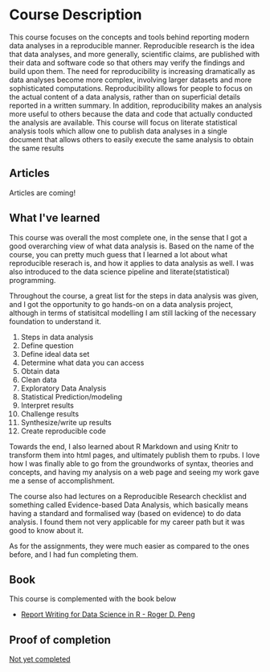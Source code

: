# Course Description
This course focuses on the concepts and tools behind reporting modern data analyses in a reproducible manner. Reproducible research is the idea that data analyses, and more generally, scientific claims, are published with their data and software code so that others may verify the findings and build upon them.  The need for reproducibility is increasing dramatically as data analyses become more complex, involving larger datasets and more sophisticated computations. Reproducibility allows for people to focus on the actual content of a data analysis, rather than on superficial details reported in a written summary. In addition, reproducibility makes an analysis more useful to others because the data and code that actually conducted the analysis are available. This course will focus on literate statistical analysis tools which allow one to publish data analyses in a single document that allows others to easily execute the same analysis to obtain the same results


## Articles 

Articles are coming!

## What I've learned

This course was overall the most complete one, in the sense that I got a good overarching view of what data analysis is. Based on the name of the course, you can pretty much guess that I learned a lot about what reproducible reserach is, and how it applies to data analysis as well. I was also introduced to the data science pipeline and literate(statistical) programming. 

Throughout the course, a great list for the steps in data analysis was given, and I got the opportunity to go hands-on on a data analysis project, although in terms of statisitcal modelling I am still lacking of the necessary foundation to understand it.

1. Steps in data analysis
2. Define question
3. Define ideal data set
4. Determine what data you can access
5. Obtain data
6. Clean data
7. Exploratory Data Analysis
8. Statistical Prediction/modeling
9. Interpret results
10. Challenge results
11. Synthesize/write up results
12. Create reproducible code

Towards the end, I also learned about R Markdown and using Knitr to transform them into html pages, and ultimately publish them to rpubs. I love how I was finally able to go from the groundworks of syntax, theories and concepts, and having my analysis on a web page and seeing my work gave me a sense of accomplishment. 

The course also had lectures on a Reproducible Research checklist and something called Evidence-based Data Analysis, which basically means having a standard and formalised way (based on evidence) to do data analysis. I found them not very applicable for my career path but it was good to know about it. 

As for the assignments, they were much easier as compared to the ones before, and I had fun completing them. 

## Book
This course is complemented with the book below

* [Report Writing for Data Science in R - Roger D. Peng](https://leanpub.com/reportwriting)

## Proof of completion
[Not yet completed]()